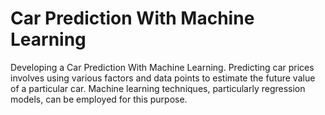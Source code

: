 # Car Prediction With Machine Learning
Developing a Car Prediction With Machine Learning.
Predicting car prices involves using various factors and data points to estimate the future value of a particular car. Machine learning techniques, particularly regression models, can be employed for this purpose. 
